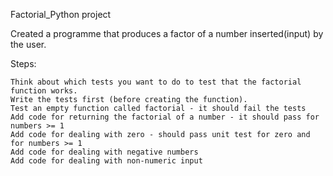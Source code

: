 Factorial_Python project

Created a programme that produces a factor of a number inserted(input) by the user.

Steps:

    Think about which tests you want to do to test that the factorial function works.
    Write the tests first (before creating the function).
    Test an empty function called factorial - it should fail the tests
    Add code for returning the factorial of a number - it should pass for numbers >= 1
    Add code for dealing with zero - should pass unit test for zero and for numbers >= 1
    Add code for dealing with negative numbers
    Add code for dealing with non-numeric input

